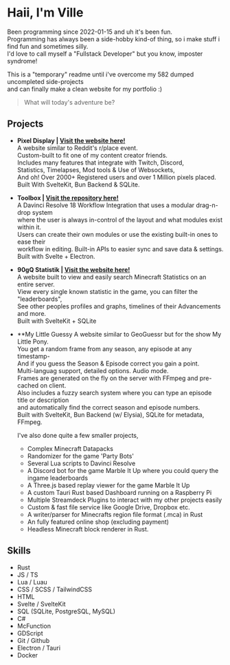# Haii, I'm Ville

Been programming since 2022-01-15 and uh it's been fun.  
Programming has always been a side-hobby kind-of thing, so i make stuff i find fun and sometimes silly.  
I'd love to call myself a "Fullstack Developer" but you know, imposter syndrome!

This is a "temporary" readme until i've overcome my 582 dumped uncompleted side-projects  
and can finally make a clean website for my portfolio :)

> What will today's adventure be?

## Projects

- **Pixel Display | [Visit the website here!](https://display.stamsite.nu)**  
      A website similar to Reddit's r/place event.  
      Custom-built to fit one of my content creator friends.  
      Includes many features that integrate with Twitch, Discord,  
      Statistics, Timelapses, Mod tools & Use of Websockets,    
      And oh! Over 2000+ Registered users and over 1 Million pixels placed.  
      Built With SvelteKit, Bun Backend & SQLite.  
- **Toolbox | [Visit the repository here!](https://github.com/VilleOlof/Toolbox)**  
      A Davinci Resolve 18 Workflow Integration that uses a modular drag-n-drop system  
      where the user is always in-control of the layout and what modules exist within it.  
      Users can create their own modules or use the existing built-in ones to ease their  
      workflow in editing. Built-in APIs to easier sync and save data & settings.  
      Built with Svelte + Electron.  
- **90gQ Statistik | [Visit the website here!](https://stats.90gq.se/q)**  
      A website built to view and easily search Minecraft Statistics on an entire server.  
      View every single known statistic in the game, you can filter the "leaderboards",  
      See other peoples profiles and graphs, timelines of their Advancements and more.  
      Built with SvelteKit + SQLite
- **My Little Guessy 
      A website similar to GeoGuessr but for the show My Little Pony.  
      You get a random frame from any season, any episode at any timestamp-  
      And if you guess the Season & Episode correct you gain a point.  
      Multi-languag support, detailed options. Audio mode.  
      Frames are generated on the fly on the server with FFmpeg and pre-cached on client.  
      Also includes a fuzzy search system where you can type an episode title or description  
      and automatically find the correct season and episode numbers.  
      Built with SvelteKit, Bun Backend (w/ Elysia), SQLite for metadata, FFmpeg.

  I've also done quite a few smaller projects,
  - Complex Minecraft Datapacks
  - Randomizer for the game 'Party Bots'
  - Several Lua scripts to Davinci Resolve
  - A Discord bot for the game Marble It Up where you could query the ingame leaderboards
  - A Three.js based replay viewer for the game Marble It Up
  - A custom Tauri Rust based Dashboard running on a Raspberry Pi
  - Multiple Streamdeck Plugins to interact with my other projects easily
  - Custom & fast file service like Google Drive, Dropbox etc.
  - A writer/parser for Minecrafts region file format (.mca) in Rust
  - An fully featured online shop (excluding payment)
  - Headless Minecraft block renderer in Rust.

## Skills

- Rust
- JS / TS
- Lua / Luau
- CSS / SCSS / TailwindCSS
- HTML
- Svelte / SvelteKit
- SQL (SQLite, PostgreSQL, MySQL)
- C#
- McFunction
- GDScript
- Git / Github
- Electron / Tauri
- Docker
